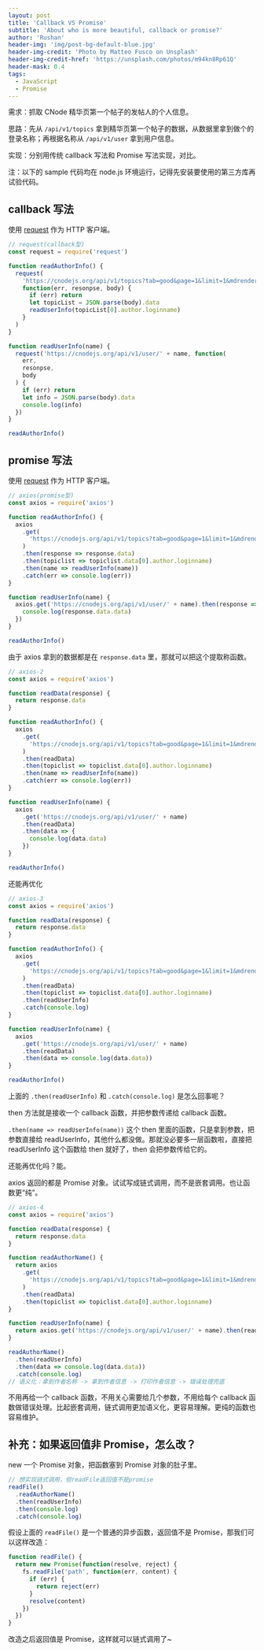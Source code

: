 ```yaml
---
layout: post
title: 'Callback VS Promise'
subtitle: 'About who is more beautiful, callback or promise?'
author: 'Rushan'
header-img: 'img/post-bg-default-blue.jpg'
header-img-credit: 'Photo by Matteo Fusco on Unsplash'
header-img-credit-href: 'https://unsplash.com/photos/m94kn8Rp61Q'
header-mask: 0.4
tags:
  - JavaScript
  - Promise
---
```


需求：抓取 CNode 精华页第一个帖子的发帖人的个人信息。

思路：先从 `/api/v1/topics` 拿到精华页第一个帖子的数据，从数据里拿到做个的登录名称；再根据名称从 `/api/v1/user` 拿到用户信息。

实现：分别用传统 callback 写法和 Promise 写法实现，对比。

注：以下的 sample 代码均在 node.js 环境运行，记得先安装要使用的第三方库再试验代码。

## callback 写法

使用 [request](https://github.com/request/request) 作为 HTTP 客户端。

```js
// request(callback型)
const request = require('request')

function readAuthorInfo() {
  request(
    'https://cnodejs.org/api/v1/topics?tab=good&page=1&limit=1&mdrender=false',
    function(err, resonpse, body) {
      if (err) return
      let topicList = JSON.parse(body).data
      readUserInfo(topicList[0].author.loginname)
    }
  )
}

function readUserInfo(name) {
  request('https://cnodejs.org/api/v1/user/' + name, function(
    err,
    resonpse,
    body
  ) {
    if (err) return
    let info = JSON.parse(body).data
    console.log(info)
  })
}

readAuthorInfo()
```

## promise 写法

使用 [request](https://github.com/axios/axios) 作为 HTTP 客户端。

```js
// axios(promise型)
const axios = require('axios')

function readAuthorInfo() {
  axios
    .get(
      'https://cnodejs.org/api/v1/topics?tab=good&page=1&limit=1&mdrender=false'
    )
    .then(response => response.data)
    .then(topiclist => topiclist.data[0].author.loginname)
    .then(name => readUserInfo(name))
    .catch(err => console.log(err))
}

function readUserInfo(name) {
  axios.get('https://cnodejs.org/api/v1/user/' + name).then(response => {
    console.log(response.data.data)
  })
}

readAuthorInfo()
```

由于 axios 拿到的数据都是在 `response.data` 里，那就可以把这个提取称函数。

```js
// axios-2
const axios = require('axios')

function readData(response) {
  return response.data
}

function readAuthorInfo() {
  axios
    .get(
      'https://cnodejs.org/api/v1/topics?tab=good&page=1&limit=1&mdrender=false'
    )
    .then(readData)
    .then(topiclist => topiclist.data[0].author.loginname)
    .then(name => readUserInfo(name))
    .catch(err => console.log(err))
}

function readUserInfo(name) {
  axios
    .get('https://cnodejs.org/api/v1/user/' + name)
    .then(readData)
    .then(data => {
      console.log(data.data)
    })
}

readAuthorInfo()
```

还能再优化

```js
// axios-3
const axios = require('axios')

function readData(response) {
  return response.data
}

function readAuthorInfo() {
  axios
    .get(
      'https://cnodejs.org/api/v1/topics?tab=good&page=1&limit=1&mdrender=false'
    )
    .then(readData)
    .then(topiclist => topiclist.data[0].author.loginname)
    .then(readUserInfo)
    .catch(console.log)
}

function readUserInfo(name) {
  axios
    .get('https://cnodejs.org/api/v1/user/' + name)
    .then(readData)
    .then(data => console.log(data.data))
}

readAuthorInfo()
```

上面的 `.then(readUserInfo)` 和 `.catch(console.log)` 是怎么回事呢？

then 方法就是接收一个 callback 函数，并把参数传递给 callback 函数。

`.then(name => readUserInfo(name))` 这个 then 里面的函数，只是拿到参数，把参数直接给 readUserInfo，其他什么都没做。那就没必要多一层函数啦，直接把 readUserInfo 这个函数给 then 就好了，then 会把参数传给它的。

还能再优化吗？能。

axios 返回的都是 Promise 对象。试试写成链式调用，而不是嵌套调用。也让函数更“纯”。

```js
// axios-4
const axios = require('axios')

function readData(response) {
  return response.data
}

function readAuthorName() {
  return axios
    .get(
      'https://cnodejs.org/api/v1/topics?tab=good&page=1&limit=1&mdrender=false'
    )
    .then(readData)
    .then(topiclist => topiclist.data[0].author.loginname)
}

function readUserInfo(name) {
  return axios.get('https://cnodejs.org/api/v1/user/' + name).then(readData)
}

readAuthorName()
  .then(readUserInfo)
  .then(data => console.log(data.data))
  .catch(console.log)
// 语义化：拿到作者名称 -> 拿到作者信息 -> 打印作者信息 -> 错误处理兜底
```

不用再给一个 callback 函数，不用关心需要给几个参数，不用给每个 callback 函数做错误处理。比起嵌套调用，链式调用更加语义化，更容易理解。更纯的函数也容易维护。

## 补充：如果返回值非 Promise，怎么改？

new 一个 Promise 对象，把函数塞到 Promise 对象的肚子里。

```js
// 想实现链式调用，但readFile返回值不是promise
readFile()
  .readAuthorName()
  .then(readUserInfo)
  .then(console.log)
  .catch(console.log)
```

假设上面的 `readFile()` 是一个普通的异步函数，返回值不是 Promise，那我们可以这样改造：

```js
function readFile() {
  return new Promise(function(resolve, reject) {
    fs.readFile('path', function(err, content) {
      if (err) {
        return reject(err)
      }
      resolve(content)
    })
  })
}
```

改造之后返回值是 Promise，这样就可以链式调用了~
